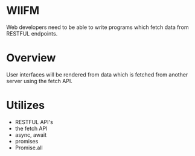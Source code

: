 # WIIFM

Web developers need to be able to write programs which fetch data from RESTFUL endpoints.

# Overview

User interfaces will be rendered from data which is fetched from another server using the fetch API.

# Utilizes

- RESTFUL API's
- the fetch API
- async, await
- promises
- Promise.all


